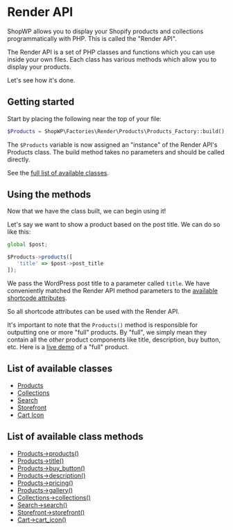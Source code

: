 # Render API

ShopWP allows you to display your Shopify products and collections programmatically with PHP. This is called the "Render API".

The Render API is a set of PHP classes and functions which you can use inside your own files. Each class has various methods which allow you to display your products.

Let's see how it's done.

## Getting started

Start by placing the following near the top of your file:

```php
$Products = ShopWP\Factories\Render\Products\Products_Factory::build();
```

The `$Products` variable is now assigned an "instance" of the Render API's Products class. The build method takes no parameters and should be called directly.

See the [full list of available classes](#list-of-available-classes).

## Using the methods

Now that we have the class built, we can begin using it!

Let's say we want to show a product based on the post title. We can do so like this:

```js
global $post;

$Products->products([
   'title' => $post->post_title
]);
```

We pass the WordPress post title to a parameter called `title`. We have conveniently matched the Render API method parameters to the [available shortcode attributes](/shortcodes/wps_products).

So all shortcode attributes can be used with the Render API.

It's important to note that the `Products()` method is responsible for outputting one or more "full" products. By "full", we simply mean they contain all the _other_ product components like title, description, buy button, etc. Here is a [live demo](https://wpshop.io/features) of a "full" product.

## List of available classes

- [Products](/)
- [Collections](/)
- [Search](/)
- [Storefront](/)
- [Cart Icon](/)

## List of available class methods

- [Products->products()](/)
- [Products->title()](/)
- [Products->buy_button()](/)
- [Products->description()](/)
- [Products->pricing()](/)
- [Products->gallery()](/)
- [Collections->collections()](/)
- [Search->search()](/)
- [Storefront->storefront()](/)
- [Cart->cart_icon()](/)
